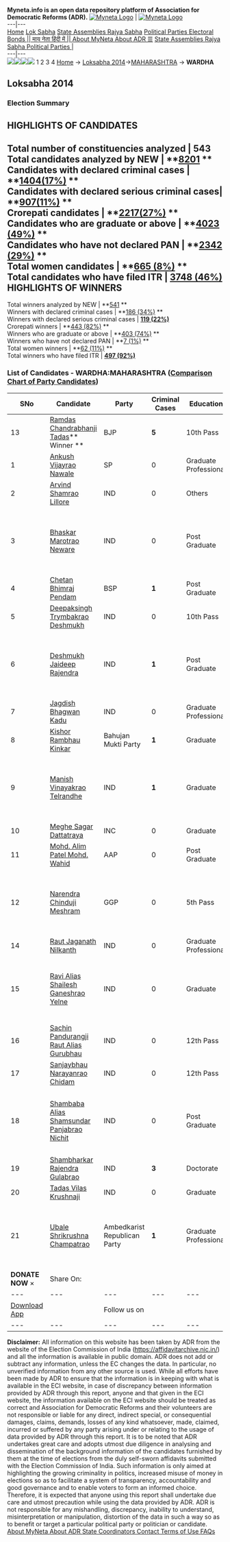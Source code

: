 **Myneta.info is an open data repository platform of Association for Democratic Reforms (ADR).**
[![Myneta Logo](https://www.myneta.info/lib/img/myneta-logo.png)](https://www.myneta.info/) | [![Myneta Logo](https://www.myneta.info/lib/img/adr-logo.png)](https://adrindia.org)  
---|---  
[Home](https://www.myneta.info/) [Lok Sabha](https://www.myneta.info/#ls "Lok Sabha") [ State Assemblies ](https://www.myneta.info/#sa "State Assemblies") [Rajya Sabha](https://www.myneta.info/#rs "Rajya Sabha") [Political Parties ](https://www.myneta.info/party "Political Parties") [ Electoral Bonds ](https://www.myneta.info/electoral_bonds "Electoral Bonds") [ || माय नेता हिंदी में || ](https://translate.google.co.in/translate?prev=hp&hl=en&js=y&u=www.myneta.info&sl=en&tl=hi&history_state0=) [ About MyNeta ](https://adrindia.org/content/about-myneta) [ About ADR ](https://adrindia.org/about-adr/who-we-are) [☰](javascript:void\(0\))
[ State Assemblies ](https://www.myneta.info/#sa "State Assemblies") [ Rajya Sabha ](https://www.myneta.info/#rs "Rajya Sabha") [ Political Parties ](https://www.myneta.info/party "Political Parties")
|   
---|---  
![](https://www.myneta.info/lib/img/banner/banner-1.png)![](https://www.myneta.info/lib/img/banner/banner-2.png)![](https://www.myneta.info/lib/img/banner/banner-3.png)![](https://www.myneta.info/lib/img/banner/banner-4.png)
1  2  3  4 
[Home](https://www.myneta.info/) → [Loksabha 2014](https://www.myneta.info/ls2014/)→[MAHARASHTRA](https://www.myneta.info/ls2014/index.php?action=show_constituencies&state_id=13) → **WARDHA**
### 
## Loksabha 2014
###  Election Summary 
HIGHLIGHTS OF CANDIDATES  
---  
Total number of constituencies analyzed |  543   
Total candidates analyzed by NEW | **[8201](https://www.myneta.info/ls2014/index.php?action=summary&subAction=candidates_analyzed&sort=candidate#summary) **  
Candidates with declared criminal cases | **[1404(17%)](https://www.myneta.info/ls2014/index.php?action=summary&subAction=crime&sort=candidate#summary) **  
Candidates with declared serious criminal cases| **[907(11%)](https://www.myneta.info/ls2014/index.php?action=summary&subAction=serious_crime&sort=candidate#summary) **  
Crorepati candidates | **[2217(27%)](https://www.myneta.info/ls2014/index.php?action=summary&subAction=crorepati&sort=candidate#summary) **  
Candidates who are graduate or above | **[4023 (49%)](https://www.myneta.info/ls2014/index.php?action=summary&subAction=education&sort=candidate#summary) **  
Candidates who have not declared PAN | **[2342 (29%)](https://www.myneta.info/ls2014/index.php?action=summary&subAction=without_pan&sort=candidate#summary) **  
Total women candidates | **[665 (8%)](https://www.myneta.info/ls2014/index.php?action=summary&subAction=women_candidate&sort=candidate#summary) **  
Total candidates who have filed ITR | [**3748 (46%)**](https://www.myneta.info/ls2014/index.php?action=summary&subAction=filed_itr&sort=candidate#summary)  
HIGHLIGHTS OF WINNERS  
---  
Total winners analyzed by NEW | **[541](https://www.myneta.info/ls2014/index.php?action=summary&subAction=winner_analyzed&sort=candidate#summary) **  
Winners with declared criminal cases | **[186 (34%)](https://www.myneta.info/ls2014/index.php?action=summary&subAction=winner_crime&sort=candidate#summary) **  
Winners with declared serious criminal cases | **[119 (22%)](https://www.myneta.info/ls2014/index.php?action=summary&subAction=winner_serious_crime&sort=candidate#summary)**  
Crorepati winners | **[443 (82%)](https://www.myneta.info/ls2014/index.php?action=summary&subAction=winner_crorepati&sort=candidate#summary) **  
Winners who are graduate or above | **[403 (74%)](https://www.myneta.info/ls2014/index.php?action=summary&subAction=winner_education&sort=candidate#summary) **  
Winners who have not declared PAN | **[7 (1%)](https://www.myneta.info/ls2014/index.php?action=summary&subAction=winner_without_pan&sort=candidate#summary) **  
Total women winners | **[62 (11%)](https://www.myneta.info/ls2014/index.php?action=summary&subAction=winner_women&sort=candidate#summary) **  
Total winners who have filed ITR | [**497 (92%)**](https://www.myneta.info/ls2014/index.php?action=summary&subAction=winner_filed_itr&sort=candidate#summary)  
### List of Candidates - WARDHA:MAHARASHTRA ([Comparison Chart of Party Candidates](https://www.myneta.info/ls2014/comparisonchart.php?constituency_id=65))
SNo | Candidate| Party| Criminal Cases| Education| Age| Total Assets| Liabilities  
---|---|---|---|---|---|---|---  
13  | [Ramdas Chandrabhanji Tadas](https://www.myneta.info/ls2014/candidate.php?candidate_id=944)** Winner ** | BJP | **5** | 10th Pass| 60 | Rs 3,36,28,998 ~ 3 Crore+ | Rs 17,49,314 ~ 17 Lacs+  
1  | [Ankush Vijayrao Nawale](https://www.myneta.info/ls2014/candidate.php?candidate_id=1405) | SP | 0 | Graduate Professional| 28 | Rs 15,51,000 ~ 15 Lacs+ | Rs 72,000 ~ 72 Thou+  
2  | [Arvind Shamrao Lillore](https://www.myneta.info/ls2014/candidate.php?candidate_id=1404) | IND | 0 | Others| 36 | Rs 1,44,186 ~ 1 Lacs+ | Rs 0 ~   
3  | [Bhaskar Marotrao Neware](https://www.myneta.info/ls2014/candidate.php?candidate_id=320) | IND | 0 | Post Graduate| 37 | ![](https://myneta.info/image_v2.php?myneta_folder=ls2014&candidate_id=320&col=ta) | ![](https://myneta.info/image_v2.php?myneta_folder=ls2014&candidate_id=320&col=lia)  
4  | [Chetan Bhimraj Pendam](https://www.myneta.info/ls2014/candidate.php?candidate_id=321) | BSP | **1** | Post Graduate| 41 | Rs 1,32,51,784 ~ 1 Crore+ | Rs 0 ~   
5  | [Deepaksingh Trymbakrao Deshmukh](https://www.myneta.info/ls2014/candidate.php?candidate_id=1398) | IND | 0 | 10th Pass| 60 | Rs 69,00,000 ~ 69 Lacs+ | Rs 0 ~   
6  | [Deshmukh Jaideep Rajendra](https://www.myneta.info/ls2014/candidate.php?candidate_id=549) | IND | **1** | Post Graduate| 46 | ![](https://myneta.info/image_v2.php?myneta_folder=ls2014&candidate_id=549&col=ta) | ![](https://myneta.info/image_v2.php?myneta_folder=ls2014&candidate_id=549&col=lia)  
7  | [Jagdish Bhagwan Kadu](https://www.myneta.info/ls2014/candidate.php?candidate_id=217) | IND | 0 | Graduate Professional| 40 | Rs 1,52,88,413 ~ 1 Crore+ | Rs 33,05,000 ~ 33 Lacs+  
8  | [Kishor Rambhau Kinkar](https://www.myneta.info/ls2014/candidate.php?candidate_id=319) | Bahujan Mukti Party | **1** | Graduate| 43 | Rs 1,21,32,347 ~ 1 Crore+ | Rs 3,45,000 ~ 3 Lacs+  
9  | [Manish Vinayakrao Telrandhe](https://www.myneta.info/ls2014/candidate.php?candidate_id=1414) | IND | **1** | Graduate| 43 | ![](https://myneta.info/image_v2.php?myneta_folder=ls2014&candidate_id=1414&col=ta) | ![](https://myneta.info/image_v2.php?myneta_folder=ls2014&candidate_id=1414&col=lia)  
10  | [Meghe Sagar Dattatraya](https://www.myneta.info/ls2014/candidate.php?candidate_id=946) | INC | 0 | Graduate| 43 | Rs 34,01,38,817 ~ 34 Crore+ | Rs 11,81,45,553 ~ 11 Crore+  
11  | [Mohd. Alim Patel Mohd. Wahid](https://www.myneta.info/ls2014/candidate.php?candidate_id=945) | AAP | 0 | Post Graduate| 37 | Rs 28,82,200 ~ 28 Lacs+ | Rs 0 ~   
12  | [Narendra Chinduji Meshram](https://www.myneta.info/ls2014/candidate.php?candidate_id=1406) | GGP | 0 | 5th Pass| 51 | ![](https://myneta.info/image_v2.php?myneta_folder=ls2014&candidate_id=1406&col=ta) | ![](https://myneta.info/image_v2.php?myneta_folder=ls2014&candidate_id=1406&col=lia)  
14  | [Raut Jaganath Nilkanth](https://www.myneta.info/ls2014/candidate.php?candidate_id=322) | IND | 0 | Graduate Professional| 57 | Rs 59,40,000 ~ 59 Lacs+ | Rs 0 ~   
15  | [Ravi Alias Shailesh Ganeshrao Yelne](https://www.myneta.info/ls2014/candidate.php?candidate_id=1396) | IND | 0 | Graduate| 38 | ![](https://myneta.info/image_v2.php?myneta_folder=ls2014&candidate_id=1396&col=ta) | ![](https://myneta.info/image_v2.php?myneta_folder=ls2014&candidate_id=1396&col=lia)  
16  | [Sachin Pandurangji Raut Alias Gurubhau](https://www.myneta.info/ls2014/candidate.php?candidate_id=1401) | IND | 0 | 12th Pass| 36 | Rs 6,00,000 ~ 6 Lacs+ | Rs 0 ~   
17  | [Sanjaybhau Narayanrao Chidam](https://www.myneta.info/ls2014/candidate.php?candidate_id=1399) | IND | 0 | 12th Pass| 80 | Rs 56,10,091 ~ 56 Lacs+ | Rs 50,000 ~ 50 Thou+  
18  | [Shambaba Alias Shamsundar Panjabrao Nichit](https://www.myneta.info/ls2014/candidate.php?candidate_id=1400) | IND | 0 | Post Graduate| 46 | ![](https://myneta.info/image_v2.php?myneta_folder=ls2014&candidate_id=1400&col=ta) | ![](https://myneta.info/image_v2.php?myneta_folder=ls2014&candidate_id=1400&col=lia)  
19  | [Shambharkar Rajendra Gulabrao](https://www.myneta.info/ls2014/candidate.php?candidate_id=1402) | IND | **3** | Doctorate| 51 | Rs 1,74,963 ~ 1 Lacs+ | Rs 0 ~   
20  | [Tadas Vilas Krushnaji](https://www.myneta.info/ls2014/candidate.php?candidate_id=1415) | IND | 0 | Graduate| 39 | Rs 31,18,896 ~ 31 Lacs+ | Rs 0 ~   
21  | [Ubale Shrikrushna Champatrao](https://www.myneta.info/ls2014/candidate.php?candidate_id=1417) | Ambedkarist Republican Party | **1** | Graduate Professional| 67 | ![](https://myneta.info/image_v2.php?myneta_folder=ls2014&candidate_id=1417&col=ta) | ![](https://myneta.info/image_v2.php?myneta_folder=ls2014&candidate_id=1417&col=lia)  
|  **DONATE NOW** × |  Share On:  | [](https://api.whatsapp.com/send?text=https%3A%2F%2Fmyneta.info%2Fpunjab2022%2Findex.php%3Faction%3Dshow_constituencies%26state_id%3D19) | [](https://www.facebook.com/sharer/sharer.php?u=https%3A%2F%2Fmyneta.info%2Fpunjab2022%2Findex.php%3Faction%3Dshow_constituencies%26state_id%3D19) | [](https://twitter.com/share?url=https%3A%2F%2Fmyneta.info%2Fpunjab2022%2Findex.php%3Faction%3Dshow_constituencies%26state_id%3D19)  
---|---|---|---|---  
| [ Download App ](https://play.google.com/store/apps/details?id=com.webrosoft.myneta1&pcampaignid=pcampaignidMKT-Other-global-all-co-prtnr-py-PartBadge-Mar2515-1) | [](https://play.google.com/store/apps/details?id=com.webrosoft.myneta1&pcampaignid=pcampaignidMKT-Other-global-all-co-prtnr-py-PartBadge-Mar2515-1) |  Follow us on  | [](https://www.facebook.com/adrindia.org/) | [](https://twitter.com/adrspeaks) | [](https://groups.google.com/g/national-election-watch?hl=en&pli=1) | [](https://www.instagram.com/adrspeaks/) | [](https://www.youtube.com/user/adrspeaks) | [](https://sharechat.com/profile/adrspeaks)  
---|---|---|---|---|---|---|---|---  
**Disclaimer:** All information on this website has been taken by ADR from the website of the Election Commission of India (https://affidavitarchive.nic.in/) and all the information is available in public domain. ADR does not add or subtract any information, unless the EC changes the data. In particular, no unverified information from any other source is used. While all efforts have been made by ADR to ensure that the information is in keeping with what is available in the ECI website, in case of discrepancy between information provided by ADR through this report, anyone and that given in the ECI website, the information available on the ECI website should be treated as correct and Association for Democratic Reforms and their volunteers are not responsible or liable for any direct, indirect special, or consequential damages, claims, demands, losses of any kind whatsoever, made, claimed, incurred or suffered by any party arising under or relating to the usage of data provided by ADR through this report. It is to be noted that ADR undertakes great care and adopts utmost due diligence in analysing and dissemination of the background information of the candidates furnished by them at the time of elections from the duly self-sworn affidavits submitted with the Election Commission of India. Such information is only aimed at highlighting the growing criminality in politics, increased misuse of money in elections so as to facilitate a system of transparency, accountability and good governance and to enable voters to form an informed choice. Therefore, it is expected that anyone using this report shall undertake due care and utmost precaution while using the data provided by ADR. ADR is not responsible for any mishandling, discrepancy, inability to understand, misinterpretation or manipulation, distortion of the data in such a way so as to benefit or target a particular political party or politician or candidate. 
[ About MyNeta ](https://adrindia.org/content/about-myneta) [ About ADR ](https://adrindia.org/about-adr/who-we-are) [ State Coordinators ](https://adrindia.org/about-adr/state-coordinators) [ Contact ](https://adrindia.org/contact-us) [ Terms of Use ](https://adrindia.org/content/adr-terms-use) [ FAQs ](https://adrindia.org/content/faqs)
